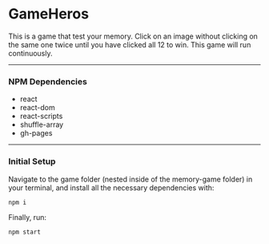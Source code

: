# GameHeros
This is a game that test your memory. Click on an image without clicking on the same one twice until you have clicked all 12 to win. This game will run continuously.

---

### **NPM Dependencies**

* react
* react-dom
* react-scripts
* shuffle-array
* gh-pages

---

### **Initial Setup**
Navigate to the game folder (nested inside of the memory-game folder) in your terminal, and install all the necessary dependencies with:

```
npm i
```

Finally, run:

```
npm start
```